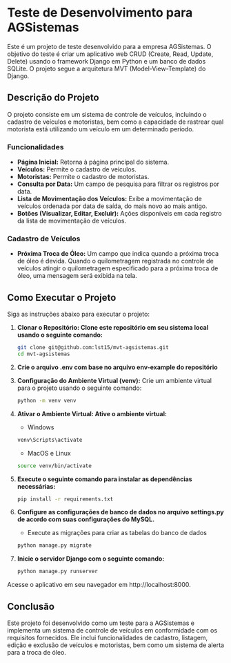 # Teste de Desenvolvimento para AGSistemas

Este é um projeto de teste desenvolvido para a empresa AGSistemas. O objetivo do teste é criar um aplicativo web CRUD (Create, Read, Update, Delete) usando o framework Django em Python e um banco de dados SQLite. O projeto segue a arquitetura MVT (Model-View-Template) do Django.

## Descrição do Projeto

O projeto consiste em um sistema de controle de veículos, incluindo o cadastro de veículos e motoristas, bem como a capacidade de rastrear qual motorista está utilizando um veículo em um determinado período.

### Funcionalidades

- **Página Inicial:** Retorna à página principal do sistema.
- **Veículos:** Permite o cadastro de veículos.
- **Motoristas:** Permite o cadastro de motoristas.
- **Consulta por Data:** Um campo de pesquisa para filtrar os registros por data.
- **Lista de Movimentação dos Veículos:** Exibe a movimentação de veículos ordenada por data de saída, do mais novo ao mais antigo.
- **Botões (Visualizar, Editar, Excluir):** Ações disponíveis em cada registro da lista de movimentação de veículos.

### Cadastro de Veículos

- **Próxima Troca de Óleo:** Um campo que indica quando a próxima troca de óleo é devida. Quando o quilometragem registrada no controle de veículos atingir o quilometragem especificado para a próxima troca de óleo, uma mensagem será exibida na tela.

## Como Executar o Projeto

Siga as instruções abaixo para executar o projeto:

1. **Clonar o Repositório: Clone este repositório em seu sistema local usando o seguinte comando:**

   ```bash
   git clone git@github.com:lst15/mvt-agsistemas.git
   cd mvt-agsistemas
   ``` 

2. **Crie o arquivo .env com base no arquivo env-example do repositório**

3. **Configuração do Ambiente Virtual (venv):** Crie um ambiente virtual para o projeto usando o seguinte comando:

   ```bash
   python -m venv venv

4. **Ativar o Ambiente Virtual: Ative o ambiente virtual:**
    * Windows
      
   ```bash
   venv\Scripts\activate
   ```
   
   * MacOS e Linux
     
   ```bash
   source venv/bin/activate
   ```  

5. **Execute o seguinte comando para instalar as dependências necessárias:**

   ```bash
   pip install -r requirements.txt
   ```

6. **Configure as configurações de banco de dados no arquivo settings.py de acordo com suas configurações do MySQL.**
    * Execute as migrações para criar as tabelas do banco de dados
      
   ```bash
   python manage.py migrate
   ```
7. **Inicie o servidor Django com o seguinte comando:**

   ```bash
   python manage.py runserver
   ```

Acesse o aplicativo em seu navegador em http://localhost:8000.

## Conclusão
Este projeto foi desenvolvido como um teste para a AGSistemas e implementa um sistema de controle de veículos em conformidade com os requisitos fornecidos. Ele inclui funcionalidades de cadastro, listagem, edição e exclusão de veículos e motoristas, bem como um sistema de alerta para a troca de óleo.
   

